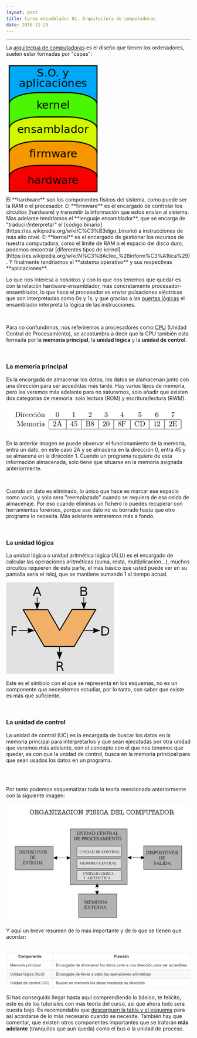 ```yaml
---
layout: post
title: Curso ensamblador 01. Arquitectura de computadoras    
date: 2016-12-29
---
```

--------------------
La [arquitectua de computadoras](https://es.wikipedia.org/wiki/Arquitectura_de_computadoras) es el diseño que tienen los ordenadores, suelen estar formadas por "capas":
<br>

  <img src="/images/capas-arquitectura-computadoras.png" width="256" />

<br>
El **hardware** son los componentes físicos del sistema, como puede ser la RAM o el procesador. El **firmware** es el encargado de controlar los circuitos (hardware) y transmitir la información que estos envían al sistema. Mas adelante tendríamos el **lenguaje ensamblador**, que se encarga de "traducir/interpretar" el [código binario](https://es.wikipedia.org/wiki/C%C3%B3digo_binario) a instrucciones de más alto nivel. El **kernel** es el encargado de gestionar los recursos de nuestra computadora, como el límite de RAM o el espacio del disco duro, podemos encontrar [diferentes tipos de kernel](https://es.wikipedia.org/wiki/N%C3%BAcleo_%28inform%C3%A1tica%29). Y finalmente tendríamos el **sistema operativo** y sus respectivas **aplicaciones**.

<br>

Lo que nos interesa a nosotros y con lo que nos tenemos que quedar es con la relación hardware-ensamblador, más concretamente procesador-ensamblador, lo que hace el procesador es enviar pulsaciones eléctricas que son interpretadas como 0s y 1s, y que gracias a las [puertas lógicas](https://es.wikipedia.org/wiki/Puerta_l%C3%B3gica) el ensamblador interpreta la lógica de las instrucciones. 

<br>

Para no confundirnos, nos referiremos a procesadores como [CPU](https://es.wikipedia.org/wiki/Unidad_central_de_procesamiento) (Unidad Central de Procesamiento), se acostumbra a decir que la CPU también esta formada por la **memoria principal**, la **unidad lógica** y la **unidad de  control**.

<br>

### La memoria principal
Es la encargada de almacenar los datos, los datos se alamacenan junto con una dirección para ser accedidas más tarde. Hay varios tipos de memoria, pero las veremos más adelante para no saturarnos, solo añadir que existen dos categorías de memoria: solo lectura (ROM) y escritura/lectura (RWM).

<img src="/images/funcionamiento-memoria.png"/>

En la anterior imagen se puede observar el funcionamiento de la memoria, entra un dato, en este caso 2A y se almacena en la dirección 0, entra 45 y se almacena en la dirección 1. Cuando un programa requiere de esta información almacenada, solo tiene que situarse en la memoria asignada anteriormente. 

<br>

Cuando un dato es eliminado, lo único que hace es marcar ese espacio como vacío, y solo sera "reemplazado" cuando se requiera de esa celda de almacenaje. Por eso cuando eliminas un fichero lo puedes recuperar con herramientas forenses, porque ese dato no es borrado hasta que otro programa lo necesita. Más adelante entraremos más a fondo.  

<br>

### La unidad lógica
La unidad lógica o unidad aritmética lógica (ALU) es el encargado de calcular las operaciones aritméticas (suma, resta, multiplicación...), muchos circuitos requieren de esta parte, el más básico que usted puede ver en su pantalla seria el reloj, que se mantiene sumando 1 al tiempo actual. 

<img src="/images/unidad-aritmetica-logica.png"/>

Este es el símbolo con el que se representa en los esquemas, no es un componente que necesitemos estudiar, por lo tanto, con saber que existe es más que suficiente. 

<br>

### La unidad de control
La unidad de control (UC) es la encargada de buscar los datos en la memoria principal para interpretarlos y que sean ejecutadas por otra unidad que veremos más adelante, con el concepto con el que nos tenemos que quedar, es con que la unidad de control, busca en la memoria principal para que sean usados los datos en un programa.

<br>
<br>

Por tanto podemos esquematizar toda la teoria mencionada anteriormente con la siguiente imagen: 

<img src="/images/organizacion-cpu.png"/>

Y aqui un breve resumen de lo mas importante y de lo que se tienen que acordar:

<br>

<img src="/images/tabla-principales-partes-cpu.png"/>

<br>

Si has conseguido llegar hasta aquí comprendiendo lo básico, te felicito, este es de los tutoriales con más teoría del curso, así que ahora todo sera cuesta bajo. Es recomendable que [descarguen la tabla y el esquema](https://mega.nz/#!K4pCyZZC!v8pghftCc7gy4pAr4E4Lj3b-EQl0PD827G-uA5qcApc) para así acordarse de lo más necesario cuando se necesite. También hay que comentar, que existen otros componentes importantes que se trataran **más adelante** (tranquilos que aun queda) como el bus o la unidad de proceso.  
